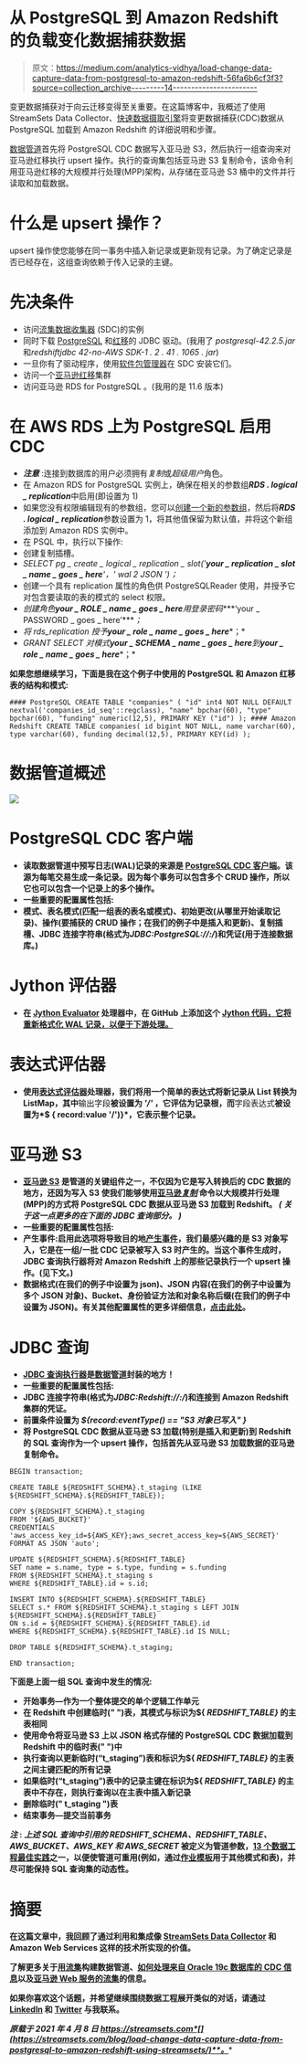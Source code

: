 # 从 PostgreSQL 到 Amazon Redshift 的负载变化数据捕获数据

> 原文：<https://medium.com/analytics-vidhya/load-change-data-capture-data-from-postgresql-to-amazon-redshift-56fa6b6cf3f3?source=collection_archive---------14----------------------->

变更数据捕获对于向云迁移变得至关重要。在这篇博客中，我概述了使用 StreamSets Data Collector、[快速数据摄取引擎](https://streamsets.com/products/dataops-platform/data-collector/)将变更数据捕获(CDC)数据从 PostgreSQL 加载到 Amazon Redshift 的详细说明和步骤。

[数据管道](https://streamsets.com/learn/data-pipelines/)首先将 PostgreSQL CDC 数据写入亚马逊 S3，然后执行一组查询来对亚马逊红移执行 upsert 操作。执行的查询集包括亚马逊 S3 复制命令，该命令利用亚马逊红移的大规模并行处理(MPP)架构，从存储在亚马逊 S3 桶中的文件并行读取和加载数据。

# 什么是 upsert 操作？

upsert 操作使您能够在同一事务中插入新记录或更新现有记录。为了确定记录是否已经存在，这组查询依赖于传入记录的主键。

# 先决条件

*   访问[流集数据收集器](https://streamsets.com/getting-started/download-install-data-collector/) (SDC)的实例
*   同时下载 [PostgreSQL](https://jdbc.postgresql.org/download.html) 和[红移](https://docs.aws.amazon.com/redshift/latest/mgmt/configuring-connections.html#connecting-drivers)的 JDBC 驱动。(我用了 *postgresql-42.2.5.jar* 和*redshiftjdbc 42-no-AWS SDK-1 . 2 . 41 . 1065 . jar*)
*   一旦你有了驱动程序，使用[软件包管理器](https://streamsets.com/documentation/datacollector/latest/help/datacollector/UserGuide/Configuration/ExternalLibs.html#task_jng_dkt_bz)在 SDC 安装它们。
*   访问一个[亚马逊红移](https://aws.amazon.com/redshift/)集群
*   访问亚马逊 RDS for PostgreSQL 。(我用的是 11.6 版本)

# 在 AWS RDS 上为 PostgreSQL 启用 CDC

*   ***注意*** :连接到数据库的用户必须拥有*复制*或*超级用户*角色。
*   在 Amazon RDS for PostgreSQL 实例上，确保在相关的参数组***RDS . logical _ replication***中启用(即设置为 1)
*   如果您没有权限编辑现有的参数组，您可以[创建一个新的参数组](https://docs.aws.amazon.com/AmazonRDS/latest/UserGuide/USER_WorkingWithParamGroups.html#USER_WorkingWithParamGroups.Creating)，然后将***RDS . logical _ replication***参数设置为 1，将其他值保留为默认值，并将这个新组添加到 Amazon RDS 实例中。
*   在 PSQL 中，执行以下操作:
*   创建复制插槽。
*   *SELECT pg _ create _ logical _ replication _ slot('****your _ replication _ slot _ name _ goes _ here****'，' wal 2 JSON ')；*
*   创建一个具有 replication 属性的角色供 PostgreSQLReader 使用，并授予它对包含要读取的表的模式的 select 权限。
*   *创建角色****your _ ROLE _ name _ goes _ here****用登录密码****‘your _ PASSWORD _ goes _ here’****；*
*   *将 rds_replication 授予****your _ role _ name _ goes _ here****；*
*   *GRANT SELECT 对模式****your _ SCHEMA _ name _ goes _ here****到****your _ role _ name _ goes _ here****；*

**如果您想继续学习，下面是我在这个例子中使用的 PostgreSQL 和 Amazon 红移表的结构和模式:**

```
#### PostgreSQL CREATE TABLE "companies" ( "id" int4 NOT NULL DEFAULT nextval('companies_id_seq'::regclass), "name" bpchar(60), "type" bpchar(60), "funding" numeric(12,5), PRIMARY KEY ("id") ); #### Amazon Redshift CREATE TABLE companies( id bigint NOT NULL, name varchar(60), type varchar(60), funding decimal(12,5), PRIMARY KEY(id) );
```

# **数据管道概述**

**![](img/e22234007f9ad4d7ab1a3c5a6f64d87d.png)**

# **PostgreSQL CDC 客户端**

*   **读取数据管道中预写日志(WAL)记录的来源是 [PostgreSQL CDC 客户端](https://streamsets.com/documentation/datacollector/latest/help/datacollector/UserGuide/Origins/PostgreSQL.html#concept_cfs_4m4_n2b)。该源为每笔交易生成一条记录。因为每个事务可以包含多个 CRUD 操作，所以它也可以包含一个记录上的多个操作。**
*   **一些重要的配置属性包括:**
*   **模式、表名模式(匹配一组表的表名或模式)、初始更改(从哪里开始读取记录)、操作(要捕获的 CRUD 操作；在我们的例子中是插入和更新)、复制插槽、JDBC 连接字符串(格式为*JDBC:PostgreSQL://<host>:<port>/<dbname>*)和凭证(用于连接数据库。)**

# **Jython 评估器**

*   **在 [Jython Evaluator](https://streamsets.com/documentation/datacollector/latest/help/datacollector/UserGuide/Processors/Jython.html#concept_a1h_lkf_lr) 处理器中，在 GitHub 上添加这个 [Jython 代码，它将重新格式化 WAL 记录，以便于下游处理。](https://github.com/iamontheinet/StreamSets/blob/master/Misc/wal2json_to_sdc_record.py)**

# **表达式评估器**

*   **使用[表达式评估器](https://streamsets.com/documentation/datacollector/latest/help/datacollector/UserGuide/Processors/Expression.html#concept_zm2_pp3_wq)处理器，我们将用一个简单的表达式将新记录从 List 转换为 ListMap，其中**输出字段**被设置为 *'/'* ，它评估为记录根，而**字段表达式**被设置为*$ { record:value '/')}*，它表示整个记录。**

# **亚马逊 S3**

*   **[亚马逊 S3](https://streamsets.com/documentation/datacollector/latest/help/datacollector/UserGuide/Origins/AmazonS3.html#concept_kvs_3hh_ht) 是管道的关键组件之一，不仅因为它是写入转换后的 CDC 数据的地方，还因为写入 S3 使我们能够使用[亚马逊*复制*](https://docs.aws.amazon.com/redshift/latest/dg/t_Loading-data-from-S3.html) 命令以大规模并行处理(MPP)的方式将 PostgreSQL CDC 数据从亚马逊 S3 加载到 Redshift。 *(* ***关于这一点更多的在下面的 JDBC 查询部分。*** *)***
*   **一些重要的配置属性包括:**
*   **产生事件:启用此选项将导致目的地[产生事件](https://streamsets.com/documentation/datacollector/latest/help/datacollector/UserGuide/Destinations/AmazonS3.html#concept_aqq_tt2_px)，我们最感兴趣的是 **S3 对象写入**，它是在一组/一批 CDC 记录被写入 S3 时产生的。当这个事件生成时，JDBC 查询执行器将对 Amazon Redshift 上的那些记录执行一个 upsert 操作。(见下文。)**
*   **数据格式(在我们的例子中设置为 json)、JSON 内容(在我们的例子中设置为多个 JSON 对象)、Bucket、身份验证方法和对象名称后缀(在我们的例子中设置为 JSON)。有关其他配置属性的更多详细信息，[点击此处](https://streamsets.com/documentation/datacollector/latest/help/datacollector/UserGuide/Origins/AmazonS3.html#concept_kvs_3hh_ht)。**

# **JDBC 查询**

*   **[JDBC 查询执行器](https://streamsets.com/documentation/datacollector/latest/help/datacollector/UserGuide/Executors/JDBCQuery.html#concept_j3r_gcv_sx)是[数据管道](https://streamsets.com/learn/data-pipelines/)封装的地方！**
*   **一些重要的配置属性包括:**
*   **JDBC 连接字符串(格式为*JDBC:Redshift://<hostname>:<port>/<dbname>*)和连接到 Amazon Redshift 集群的凭证。**
*   **前置条件设置为 *${record:eventType() == "S3 对象已写入" }***
*   **将 PostgreSQL CDC 数据从亚马逊 S3 加载(特别是插入和更新)到 Redshift 的 SQL 查询作为一个 upsert 操作，包括首先从亚马逊 S3 加载数据的亚马逊复制命令。**

```
BEGIN transaction;

CREATE TABLE ${REDSHIFT_SCHEMA}.t_staging (LIKE ${REDSHIFT_SCHEMA}.${REDSHIFT_TABLE});

COPY ${REDSHIFT_SCHEMA}.t_staging 
FROM '${AWS_BUCKET}'
CREDENTIALS 'aws_access_key_id=${AWS_KEY};aws_secret_access_key=${AWS_SECRET}' 
FORMAT AS JSON 'auto';

UPDATE ${REDSHIFT_SCHEMA}.${REDSHIFT_TABLE}
SET name = s.name, type = s.type, funding = s.funding
FROM ${REDSHIFT_SCHEMA}.t_staging s
WHERE ${REDSHIFT_TABLE}.id = s.id;

INSERT INTO ${REDSHIFT_SCHEMA}.${REDSHIFT_TABLE}
SELECT s.* FROM ${REDSHIFT_SCHEMA}.t_staging s LEFT JOIN ${REDSHIFT_SCHEMA}.${REDSHIFT_TABLE}
ON s.id = ${REDSHIFT_SCHEMA}.${REDSHIFT_TABLE}.id
WHERE ${REDSHIFT_SCHEMA}.${REDSHIFT_TABLE}.id IS NULL;

DROP TABLE ${REDSHIFT_SCHEMA}.t_staging;

END transaction;
```

**下面是上面一组 SQL 查询中发生的情况:**

*   **开始事务—作为一个整体提交的单个逻辑工作单元**
*   **在 Redshift 中创建临时(" ")表，其模式与标识为${ *REDSHIFT_TABLE}* 的主表相同**
*   **使用命令将亚马逊 S3 上以 JSON 格式存储的 PostgreSQL CDC 数据加载到 Redshift 中的临时表(" ")中**
*   **执行查询以更新临时(“t_staging”)表和标识为${ *REDSHIFT_TABLE}* 的主表之间主键匹配的所有记录**
*   **如果临时(“t_staging”)表中的记录主键在标识为${ *REDSHIFT_TABLE}* 的主表中不存在，则执行查询以在主表中插入新记录**
*   **删除临时(" t_staging ")表**
*   **结束事务—提交当前事务**

*****注*** : *上述 SQL 查询中引用的 REDSHIFT_SCHEMA、REDSHIFT_TABLE、AWS_BUCKET、AWS_KEY 和 AWS_SECRET* 被定义为管道参数，[13 个数据工程最佳实践](https://streamsets.com/blog/13-data-engineering-best-practices-at-dnb/)之一，以便使管道可重用(例如，通过[作业模板](https://streamsets.com/documentation/controlhub/latest/help/controlhub/UserGuide/Jobs/JobTemplates.html#concept_bkh_nzb_4fb)用于其他模式和表)，并尽可能保持 SQL 查询集的动态性。**

# **摘要**

**在这篇文章中，我回顾了通过利用和集成像 [StreamSets Data Collector](https://streamsets.com/products/dataops-platform/data-collector/) 和 Amazon Web Services 这样的技术所实现的价值。**

**了解更多关于[用流集](https://streamsets.com/getting-started/building-data-pipelines/)构建数据管道、[如何处理来自 Oracle 19c 数据库的 CDC 信息](https://streamsets.com/blog/oracle-19c-bulk-ingest-and-change-data-capture-into-databricks-delta-lake/)以及[亚马逊 Web 服务的流集](https://streamsets.com/solutions/streamsets-for-aws/)的信息。**

**如果你喜欢这个话题，并希望继续围绕数据工程展开类似的对话，请通过 [LinkedIn](https://www.linkedin.com/in/dash-desai/) 和 [Twitter](https://twitter.com/iamontheinet) 与我联系。**

***原载于 2021 年 4 月 8 日 https://streamsets.com*[](https://streamsets.com/blog/load-change-data-capture-data-from-postgresql-to-amazon-redshift-using-streamsets/)**。****